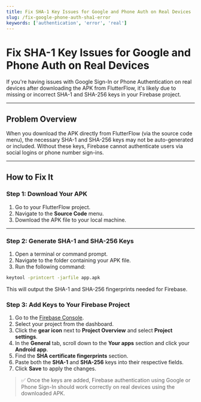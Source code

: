 ```yaml
---
title: Fix SHA-1 Key Issues for Google and Phone Auth on Real Devices
slug: /fix-google-phone-auth-sha1-error
keywords: ['authentication', 'error', 'real']
---
```


# Fix SHA-1 Key Issues for Google and Phone Auth on Real Devices

If you're having issues with Google Sign-In or Phone Authentication on real devices after downloading the APK from FlutterFlow, it's likely due to missing or incorrect SHA-1 and SHA-256 keys in your Firebase project.

---

## Problem Overview

When you download the APK directly from FlutterFlow (via the source code menu), the necessary SHA-1 and SHA-256 keys may not be auto-generated or included. Without these keys, Firebase cannot authenticate users via social logins or phone number sign-ins.

---

## How to Fix It

### Step 1: Download Your APK

1. Go to your FlutterFlow project.
2. Navigate to the **Source Code** menu.
3. Download the APK file to your local machine.

---

### Step 2: Generate SHA-1 and SHA-256 Keys

1. Open a terminal or command prompt.
2. Navigate to the folder containing your APK file.
3. Run the following command:

```bash
keytool -printcert -jarfile app.apk
```

This will output the SHA-1 and SHA-256 fingerprints needed for Firebase.

### Step 3: Add Keys to Your Firebase Project

1. Go to the [Firebase Console](https://console.firebase.google.com).
2. Select your project from the dashboard.
3. Click the **gear icon** next to **Project Overview** and select **Project settings**.
4. In the **General** tab, scroll down to the **Your apps** section and click your **Android app**.
5. Find the **SHA certificate fingerprints** section.
6. Paste both the **SHA-1** and **SHA-256** keys into their respective fields.
7. Click **Save** to apply the changes.

> ✅ Once the keys are added, Firebase authentication using Google or Phone Sign-In should work correctly on real devices using the downloaded APK.
